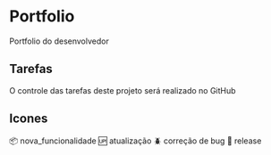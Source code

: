 # Portfolio
Portfolio do desenvolvedor

## Tarefas
O controle das tarefas deste projeto será realizado no GitHub

## Icones
:package: nova_funcionalidade
:up: atualização
:beetle: correção de bug
:checkered_flag: release